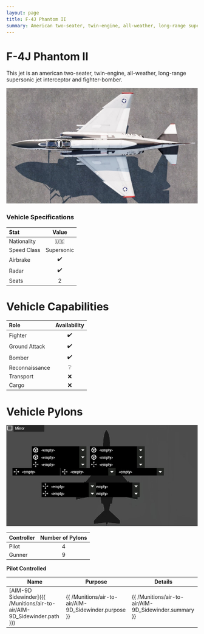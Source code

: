 ```yaml
---
layout: page
title: F-4J Phantom II
summary: American two-seater, twin-engine, all-weather, long-range supersonic jet interceptor and fighter-bomber.
---
```


# F-4J Phantom II
This jet is an american two-seater, twin-engine, all-weather, long-range supersonic jet interceptor and fighter-bomber.

![F-4J Phantom II Top Down](/assets/F-4J_Phantom_II/top_down.jpg)

### Vehicle Specifications

| Stat | Value |
|:-----|:-----:|
| Nationality | 🇺🇸 |
| Speed Class | Supersonic |
| Airbrake | ✔️ |
| Radar | ✔️ |
| Seats | 2 |

# Vehicle Capabilities

| Role | Availability |
|:-----|:------------:|
| Fighter | ✔️ |
| Ground Attack | ✔️ |
| Bomber | ✔️ |
| Reconnaissance | ❔ |
| Transport | ❌ |
| Cargo | ❌ |

# Vehicle Pylons

![F-4J Phantom II Pylons](/assets/F-4J_Phantom_II/pylons.jpg)

| Controller | Number of Pylons |
| --- | :---: |
| Pilot | 4
| Gunner | 9 |

**Pilot Controlled**

| Name | Purpose | Details |
| --- | --- | --- |
| [AIM-9D Sidewinder]({{ /Munitions/air-to-air/AIM-9D_Sidewinder.path }}) | {{ /Munitions/air-to-air/AIM-9D_Sidewinder.purpose }} | {{ /Munitions/air-to-air/AIM-9D_Sidewinder.summary }} |
